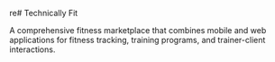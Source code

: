 re# Technically Fit

A comprehensive fitness marketplace that combines mobile and web applications for fitness tracking, training programs, and trainer-client interactions.